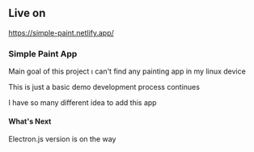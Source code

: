 ## Live on 
https://simple-paint.netlify.app/

### Simple Paint App
Main goal of this project ı can't find any painting app in my linux device

This is just a basic demo development process continues 

I have so many different idea to add this app

#### What's Next 

Electron.js version is on the way 

